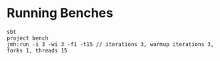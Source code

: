 # Running Benches

```
sbt
project bench
jmh:run -i 3 -wi 3 -f1 -t15 // iterations 3, warmup iterations 3, forks 1, threads 15
```